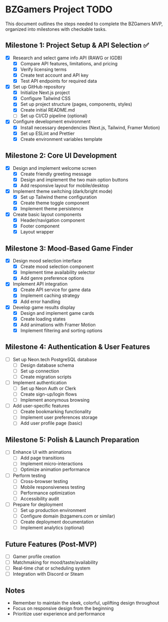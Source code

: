 # BZGamers Project TODO

This document outlines the steps needed to complete the BZGamers MVP, organized into milestones with checkable tasks.

## Milestone 1: Project Setup & API Selection ✅
- [x] Research and select game info API (RAWG or IGDB)
  - [x] Compare API features, limitations, and pricing
  - [x] Verify licensing terms
  - [x] Create test account and API key
  - [x] Test API endpoints for required data
- [x] Set up GitHub repository
  - [x] Initialize Next.js project
  - [x] Configure Tailwind CSS
  - [x] Set up project structure (pages, components, styles)
  - [x] Create initial README.md
  - [ ] Set up CI/CD pipeline (optional)
- [x] Configure development environment
  - [x] Install necessary dependencies (Next.js, Tailwind, Framer Motion)
  - [x] Set up ESLint and Prettier
  - [x] Create environment variables template

## Milestone 2: Core UI Development
- [x] Design and implement welcome screen
  - [x] Create friendly greeting message
  - [x] Design and implement the two main option buttons
  - [x] Add responsive layout for mobile/desktop
- [x] Implement theme switching (dark/bright mode)
  - [x] Set up Tailwind theme configuration
  - [x] Create theme toggle component
  - [x] Implement theme persistence
- [x] Create basic layout components
  - [x] Header/navigation component
  - [x] Footer component
  - [x] Layout wrapper

## Milestone 3: Mood-Based Game Finder
- [x] Design mood selection interface
  - [x] Create mood selection component
  - [x] Implement time availability selector
  - [x] Add genre preference options
- [x] Implement API integration
  - [x] Create API service for game data
  - [x] Implement caching strategy
  - [x] Add error handling
- [x] Develop game results display
  - [x] Design and implement game cards
  - [x] Create loading states
  - [x] Add animations with Framer Motion
  - [x] Implement filtering and sorting options

## Milestone 4: Authentication & User Features
- [ ] Set up Neon.tech PostgreSQL database
  - [ ] Design database schema
  - [ ] Set up connection
  - [ ] Create migration scripts
- [ ] Implement authentication
  - [ ] Set up Neon Auth or Clerk
  - [ ] Create sign-up/login flows
  - [ ] Implement anonymous browsing
- [ ] Add user-specific features
  - [ ] Create bookmarking functionality
  - [ ] Implement user preferences storage
  - [ ] Add user profile page (basic)

## Milestone 5: Polish & Launch Preparation
- [ ] Enhance UI with animations
  - [ ] Add page transitions
  - [ ] Implement micro-interactions
  - [ ] Optimize animation performance
- [ ] Perform testing
  - [ ] Cross-browser testing
  - [ ] Mobile responsiveness testing
  - [ ] Performance optimization
  - [ ] Accessibility audit
- [ ] Prepare for deployment
  - [ ] Set up production environment
  - [ ] Configure domain (bzgamers.com or similar)
  - [ ] Create deployment documentation
  - [ ] Implement analytics (optional)

## Future Features (Post-MVP)
- [ ] Gamer profile creation
- [ ] Matchmaking for mood/taste/availability
- [ ] Real-time chat or scheduling system
- [ ] Integration with Discord or Steam

## Notes
- Remember to maintain the sleek, colorful, uplifting design throughout
- Focus on responsive design from the beginning
- Prioritize user experience and performance
